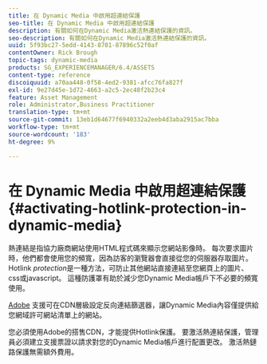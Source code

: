 ```yaml
---
title: 在 Dynamic Media 中啟用超連結保護
seo-title: 在 Dynamic Media 中啟用超連結保護
description: 有關如何在Dynamic Media激活熱連結保護的資訊。
seo-description: 有關如何在Dynamic Media激活熱連結保護的資訊。
uuid: 5f93bc27-5edd-4143-8701-87896c52f0af
contentOwner: Rick Brough
topic-tags: dynamic-media
products: SG_EXPERIENCEMANAGER/6.4/ASSETS
content-type: reference
discoiquuid: a70aa448-0f58-4ed2-9381-afcc76fa827f
exl-id: 9e27d45e-1d72-4663-a2c5-2ec48f2b23c4
feature: Asset Management
role: Administrator,Business Practitioner
translation-type: tm+mt
source-git-commit: 13eb1d64677f6940332a2eeb4d3aba2915ac7bba
workflow-type: tm+mt
source-wordcount: '183'
ht-degree: 9%

---
```


# 在 Dynamic Media 中啟用超連結保護 {#activating-hotlink-protection-in-dynamic-media}

熱連結是指協力廠商網站使用HTML程式碼來顯示您網站影像時。 每次要求圖片時，他們都會使用您的頻寬，因為訪客的瀏覽器會直接從您的伺服器存取圖片。 Hotlink *protection*&#x200B;是一種方法，可防止其他網站直接連結至您網頁上的圖片、css或javascript。 這種防護罩有助於減少您Dynamic Media帳戶下不必要的頻寬使用。

[Adobe](https://helpx.adobe.com/support.html) 支援可在CDN層級設定反向連結篩選器，讓Dynamic Media內容僅提供給您網域許可網站清單上的網站。

您必須使用Adobe的搭售CDN，才能提供Hotlink保護。 要激活熱連結保護，管理員必須建立支援票證以請求對您的Dynamic Media帳戶進行配置更改。 激活熱鏈路保護無需額外費用。
